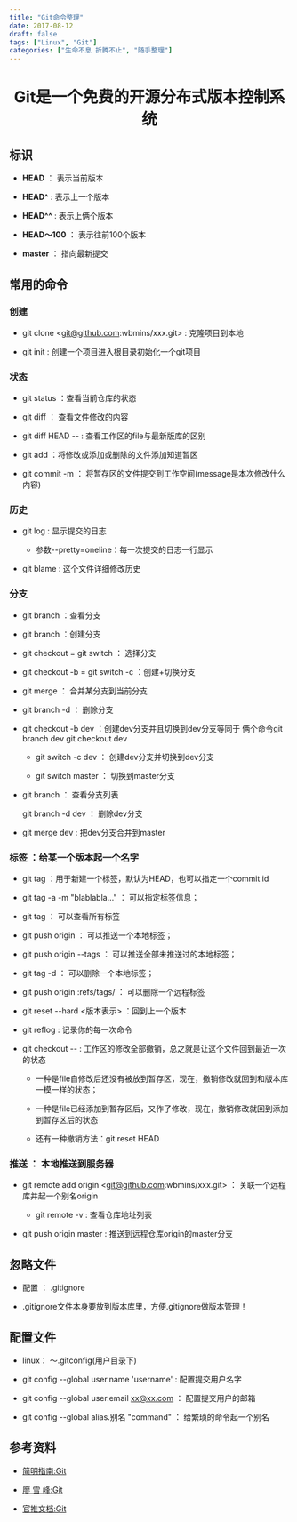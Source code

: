 ```yaml
---
title: "Git命令整理"
date: 2017-08-12
draft: false
tags: ["Linux", "Git"]
categories: ["生命不息 折腾不止", "随手整理"]
---
```

# <center>**Git是一个免费的开源分布式版本控制系统**</center>

## **标识**

- **HEAD** ： 表示当前版本

- **HEAD^** : 表示上一个版本

- **HEAD^^** : 表示上俩个版本

- **HEAD～100** ： 表示往前100个版本

- **master** ： 指向最新提交

## **常用的命令**

### **创建**

* git clone <git@github.com:wbmins/xxx.git> : 克隆项目到本地

* git init : 创建一个项目进入根目录初始化一个git项目

### **状态**

* git status ：查看当前仓库的状态

* git diff ： 查看文件修改的内容

* git diff HEAD -- <file> : 查看工作区的file与最新版库的区别

* git add <file> ：将修改或添加或删除的文件添加知道暂区

* git commit -m <message> ： 将暂存区的文件提交到工作空间(message是本次修改什么内容)

### **历史**

* git log : 显示提交的日志

    + 参数--pretty=oneline：每一次提交的日志一行显示

* git blame <file> : 这个文件详细修改历史

### **分支**

* git branch ：查看分支

* git branch <name> ：创建分支

* git checkout <name> = git switch <name> ： 选择分支

* git checkout -b <name> = git switch -c <name> ：创建+切换分支

* git merge <name> ： 合并某分支到当前分支

* git branch -d <name> ： 删除分支

* git checkout -b dev ：创建dev分支并且切换到dev分支等同于 俩个命令git branch dev git checkout dev

    + git switch -c dev ： 创建dev分支并切换到dev分支

    + git switch master ： 切换到master分支

* git branch ： 查看分支列表

    git branch -d dev ： 删除dev分支

* git merge dev : 把dev分支合并到master

### **标签** ：给某一个版本起一个名字

* git tag <tagname> ：用于新建一个标签，默认为HEAD，也可以指定一个commit id

* git tag -a <tagname> -m "blablabla..." ： 可以指定标签信息；

* git tag ： 可以查看所有标签

* git push origin <tagname> ： 可以推送一个本地标签；

* git push origin --tags ： 可以推送全部未推送过的本地标签；

* git tag -d <tagname> ： 可以删除一个本地标签；

* git push origin :refs/tags/<tagname> ： 可以删除一个远程标签

* git reset --hard <版本表示> ：回到上一个版本

* git reflog : 记录你的每一次命令

* git checkout -- <file> : 工作区的修改全部撤销，总之就是让这个文件回到最近一次的状态

    + 一种是file自修改后还没有被放到暂存区，现在，撤销修改就回到和版本库一模一样的状态；

    + 一种是file已经添加到暂存区后，又作了修改，现在，撤销修改就回到添加到暂存区后的状态

    + 还有一种撤销方法：git reset HEAD <file>

### **推送** ： 本地推送到服务器

* git remote add origin <git@github.com:wbmins/xxx.git> ： 关联一个远程库并起一个别名origin

    + git remote -v : 查看仓库地址列表

* git push origin master : 推送到远程仓库origin的master分支


## **忽略文件** 

- 配置 ： .gitignore

- .gitignore文件本身要放到版本库里，方便.gitignore做版本管理！

## **配置文件**

- linux： ～.gitconfig(用户目录下)

- git config --global user.name 'username' : 配置提交用户名字

- git config --global user.email xx@xx.com ： 配置提交用户的邮箱

- git config --global alias.别名 "command" ： 给繁琐的命令起一个别名

## **参考资料**

- [简明指南:Git](http://rogerdudler.github.io/git-guide/index.zh.html)

- [廖 雪 峰:Git](https://www.liaoxuefeng.com/wiki/896043488029600)

- [官推文档:Git](https://git-scm.com/book/zh/v2)

